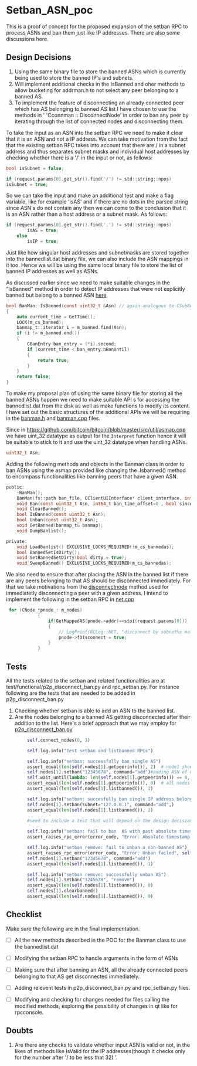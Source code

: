 # Setban_ASN_poc

This is a proof of concept for the proposed expansion of the setban RPC to process ASNs and ban them just like IP addresses. There are also some discussions here.

Design Decisions
---
1. Using the same binary file to store the banned ASNs which is currently being used to store the banned IP's and subnets.
2. Will implement additional checks in the IsBanned and oher methods to allow bucketing for addrman.h to not select any peer belonging to a banned AS.
3. To implement the feature of disconnecting an already connected peer which has AS belonging to banned AS list I have chosen to use the methods in '   'Cconnman :: DisconnectNode' in order to ban any peer by iterating through the list of connected nodes and disconnecting them.

To take the input as an ASN into the setban RPC we need to make it clear that it is an ASN and not a IP address.
We can take motivation from the fact that the existing setban RPC takes into account that there are / in a subnet address and thus separates subnet masks and individual host addresses by checking whether there is a '/' in the input or not, as follows:

```C
bool isSubnet = false;

if (request.params[0].get_str().find('/') != std::string::npos)
isSubnet = true;
```

So we can take the input and make an additional test and make a flag variable, like for example 'isAS' and if there are no dots in the parsed string since ASN's do not contain any then we can come to the conclusion that it is an ASN rather than a host address or a subnet mask.
As follows:


```C
if (request.params[0].get_str().find('.') != std::string::npos)
        isAS = true;
    else
        isIP = true;
```
Just like how singular host addresses and subnetmasks are stored together into the bannedlist.dat binary file, we can also include the ASN mappings in it too. Hence we will be using the same local binary file to store the list of banned IP addresses as well as ASNs.

As discussed earlier since we need to make suitable changes in the “IsBanned" method in order to detect IP addresses that were not explicitly banned but belong to a banned ASN [here](https://github.com/arnabnandikgp/setban_ASN_poc/blob/main/banman.cpp#L55)

```C
bool BanMan::IsBanned(const uint32_t &Asn) // again analogous to CSubNet object implementation
{
    auto current_time = GetTime();
    LOCK(m_cs_banned);
    banmap_t::iterator i = m_banned.find(Asn);
    if (i != m_banned.end())
    {
        CBanEntry ban_entry = (*i).second;
        if (current_time < ban_entry.nBanUntil)
        {
            return true;
        }
    }
    return false;
}

```

To make my proposal plan of using the same binary  file for storing all the banned ASNs happen we need to make suitable API s for accessing the bannedlist.dat from the disk as well as make functions to modify its content. I have set out the basic structures of the additional APIs we will be requiring in the [banman.h](https://github.com/arnabnandikgp/setban_ASN_poc/blob/main/banman.h) and [banman.cpp](https://github.com/arnabnandikgp/setban_ASN_poc/blob/main/banman.cpp) files.

Since in https://github.com/bitcoin/bitcoin/blob/master/src/util/asmap.cpp we have uint_32 datatype as output for the `Interpret` function hence it will be suitable to stick to it and use the uint_32 datatype when handling ASNs.
```C
uint32_t Asn;
```

Adding the following methods and objects in the Banman class in order to ban ASNs using the asmap provided like changing the .Isbanned() method to encompass functionalities like banning peers that have a given ASN.

```C
public:
    ~BanMan();
    BanMan(fs::path ban_file, CClientUIInterface* client_interface, int64_t default_ban_time);
    void Ban(const uint32_t Asn, int64_t ban_time_offset=0 , bool since_unix_epoch = false);
    void ClearBanned();
    bool IsBanned(const uint32_t Asn);
    bool Unban(const uint32_t Asn);
    void GetBanned(banmap_t& banmap);
    void DumpBanlist();

private:
    void LoadBanlist() EXCLUSIVE_LOCKS_REQUIRED(!m_cs_bannedas);
    bool BannedSetIsDirty();
    void SetBannedSetDirty(bool dirty = true);
    void SweepBanned() EXCLUSIVE_LOCKS_REQUIRED(m_cs_bannedas);
```

We also need to  ensure that after placing the ASN in the banned list if there are any peers belonging to that AS should be disconnected immediately.
For that we take motivations from the [disconnectnode](https://doxygen.bitcoincore.org/net_8cpp_source.html#l02853) method used for immediatetly disconnecting a peer with a given address. I intend to implement the following in the setban RPC in [net.cpp](https://github.com/arnabnandikgp/setban_ASN_poc/blob/main/net.cpp#L111)

```C
 for (CNode *pnode : m_nodes)
            {
                if(GetMappedAS(pnode->addr)==stoi(request.params[0]))
                {
                    // LogPrint(BCLog::NET, "disconnect by subnet%s matched peer=%d; disconnecting\n", (fLogIPs ? strprintf("=%s", subnet.ToString()) : ""), pnode->GetId());
                    pnode->fDisconnect = true;
                }
            }
```
Tests
---
All the tests related to the setban and related functionalities are at test/functional/p2p_disconnect_ban.py and rpc_setban.py.
For instance following are the tests that are needed to be added in p2p_disconnect_ban.py
1. Checking whether setban is able to add an ASN to the banned list.
2. Are the nodes belonging to a banned AS getting disconnected after their addition to the list.
Here's a brief approach that we may employ for [p2p_disconnect_ban.py](https://github.com/arnabnandikgp/setban_ASN_poc/blob/main/p2p_disconnect_ban.py)
```python
        self.connect_nodes(0, 1)  

        self.log.info("Test setban and listbanned RPCs")

        self.log.info("setban: successfully ban single AS")
        assert_equal(len(self.nodes[1].getpeerinfo()), 2)  # node1 should have 2 connections to node0 at this point
        self.nodes[1].setban("12345678", command="add")#adding ASN of node0
        self.wait_until(lambda: len(self.nodes[1].getpeerinfo()) == 0, timeout=10)
        assert_equal(len(self.nodes[1].getpeerinfo()), 0)  # all nodes must be disconnected at this point
        assert_equal(len(self.nodes[1].listbanned()), 1)

        self.log.info("setban: succesfully ban single IP address belonging to a banned AS")
        self.nodes[1].setban(subnet="127.0.0.1", command="add",)
        assert_equal(len(self.nodes[1].listbanned()), 2)
        
        #need to include a test that will depend on the design decisions made during the project of whether to ban an IP while it's AS is already banned.

        self.log.info("setban: fail to ban  AS with past absolute timestamp")
        assert_raises_rpc_error(error_code, "Error: Absolute timestamp is in the past", self.nodes[1].setban, "12345678", "add", 123, True)

        self.log.info("setban remove: fail to unban a non-banned AS")
        assert_raises_rpc_error(error_code, "Error: Unban failed", self.nodes[1].setban, "1245668", "remove")
        self.nodes[1].setban("12345678", command="add")
        assert_equal(len(self.nodes[1].listbanned()), 1)

        self.log.info("setban remove: successfully unban AS")
        self.nodes[1].setban("1245678", "remove")
        assert_equal(len(self.nodes[1].listbanned()), 0)
        self.nodes[1].clearbanned()
        assert_equal(len(self.nodes[1].listbanned()), 0)
```




Checklist
---
Make sure the following are in the final implementation.  
- [ ] All the new methods described in the POC for the Banman class to use the bannedlist.dat
- [ ] Modifying the setban RPC to handle arguments in the form of ASNs
- [ ] Making sure that after banning an ASN, all the already connected peers belonging to that AS get disconnected immediately.
- [ ] Adding relevent tests in p2p_disconnect_ban.py and rpc_setban.py files.
- [ ] Modifying and checking for changes needed for files calling the modified methods, exploring the possibility of changes in qt like for rpcconsole.


Doubts
---
1. Are there any checks to validate whether input ASN is valid or not, in the likes of methods like IsValid for the IP addresses(though it checks only for the number after '/ to be less that 32) '.
